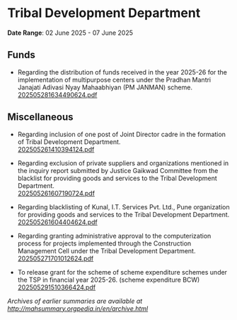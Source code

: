 # Tribal Development Department

**Date Range**: 02 June 2025 - 07 June 2025


## Funds
- Regarding the distribution of funds received in the year 2025-26 for the implementation of multipurpose centers under the Pradhan Mantri Janajati Adivasi Nyay Mahaabhiyan (PM JANMAN) scheme.\
  [202505281634490624.pdf](https://gr.maharashtra.gov.in/Site/Upload/Government%20Resolutions/English/202505281634490624....pdf)

## Miscellaneous
- Regarding inclusion of one post of Joint Director cadre in the formation of Tribal Development Department.\
  [202505261410394124.pdf](https://gr.maharashtra.gov.in/Site/Upload/Government%20Resolutions/English/202505261410394124.pdf)

- Regarding exclusion of private suppliers and organizations mentioned in the inquiry report submitted by Justice Gaikwad Committee from the blacklist for providing goods and services to the Tribal Development Department.\
  [202505261607190724.pdf](https://gr.maharashtra.gov.in/Site/Upload/Government%20Resolutions/English/202505261607190724.pdf)

- Regarding blacklisting of Kunal, I.T. Services Pvt. Ltd., Pune organization for providing goods and services to the Tribal Development Department.\
  [202505261604404624.pdf](https://gr.maharashtra.gov.in/Site/Upload/Government%20Resolutions/English/202505261604404624.pdf)

- Regarding granting administrative approval to the computerization process for projects implemented through the Construction Management Cell under the Tribal Development Department.\
  [202505271701012624.pdf](https://gr.maharashtra.gov.in/Site/Upload/Government%20Resolutions/English/202505271701012624.pdf)

- To release grant for the scheme of scheme expenditure schemes under the TSP in financial year 2025-26. (scheme expenditure BCW)\
  [202505291510366424.pdf](https://gr.maharashtra.gov.in/Site/Upload/Government%20Resolutions/English/202505291510366424.pdf)


*Archives of earlier summaries are available at http://mahsummary.orgpedia.in/en/archive.html*